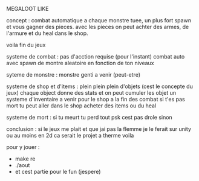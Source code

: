 MEGALOOT LIKE

concept : 
combat automatique
a chaque monstre tuee, un plus fort spawn et vous gagner des pieces.
avec les pieces on peut achter des armes, de l'armure et du heal dans le shop.

voila
fin du jeux

systeme de combat :
pas d'acction requise (pour l'instant) combat auto avec spawn de montre aleatoire en fonction de ton niveaux

syteme de monstre :
monstre genti a venir (peut-etre)

systeme de shop et d'items :
plein plein plein d'objets (cest le concepte du jeux)
chaque object donne des stats et on peut cumuler les objet
un systeme d'inventaire a venir
pour le shop a la fin des combat si t'es pas mort
tu peut aller dans le shop acheter des items ou du heal

systeme de mort :
si tu meurt tu perd tout psk cest pas drole sinon

conclusion :
si le jeux me plait et que jai pas la flemme je le ferait sur unity ou au moins en 2d
ca serait le projet a therme
voila

pour y jouer :

- make re
- ./aout
- et cest partie pour le fun (jespere)

